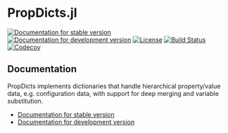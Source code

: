 # PropDicts.jl

[![Documentation for stable version](https://img.shields.io/badge/docs-stable-blue.svg)](https://oschulz.github.io/PropDicts.jl/stable)
[![Documentation for development version](https://img.shields.io/badge/docs-dev-blue.svg)](https://oschulz.github.io/PropDicts.jl/dev)
[![License](http://img.shields.io/badge/license-MIT-brightgreen.svg?style=flat)](LICENSE.md)
[![Build Status](https://github.com/oschulz/PropDicts.jl/workflows/CI/badge.svg?branch=master)](https://github.com/oschulz/PropDicts.jl/actions?query=workflow%3ACI)
[![Codecov](https://codecov.io/gh/oschulz/PropDicts.jl/branch/master/graph/badge.svg)](https://codecov.io/gh/oschulz/PropDicts.jl)


## Documentation

PropDicts implements dictionaries that handle hierarchical property/value
data, e.g. configuration data, with support for deep merging and
variable substitution.

* [Documentation for stable version](https://oschulz.github.io/PropDicts.jl/stable)
* [Documentation for development version](https://oschulz.github.io/PropDicts.jl/dev)
